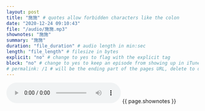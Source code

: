 ```yaml
---
layout: post
title: "施施" # quotes allow forbidden characters like the colon
date: "2020-12-24 09:10:43"
file: "/audio/施施.mp3"
shownotes: "施施"
summary: "施施"
duration: "file_duration" # audio length in min:sec
length: "file_length" # filesize in bytes
explicit: "no" # change to yes to flag with the explicit tag
block: "no" # change to yes to keep an episode from showing up in iTunes
# permalink: /1 # will be the ending part of the pages URL, delete to default to the title
---
```


<audio controls>
<source src="{{site.url}}{{site.baseurl}}{{ page.file }}" type="audio/x-mp3">
Your browser does not support the audio element.
</audio>
{{ page.shownotes }}
